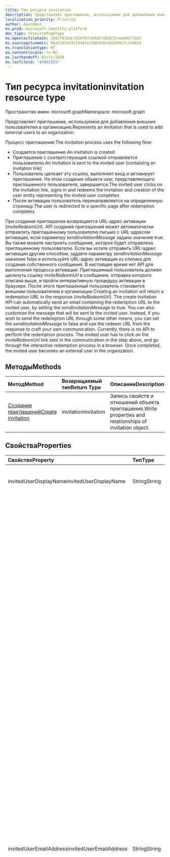 ```yaml
---
title: Тип ресурса invitation
description: Представляет приглашение, используемое для добавления внешних пользователей в организацию.
localization_priority: Priority
author: davidmu1
ms.prod: microsoft-identity-platform
doc_type: resourcePageType
ms.openlocfilehash: 29dcf476dc7d26f87c04a6fd8d075c4ed0d77bd5
ms.sourcegitcommit: 66a52d2e63cf3447ec50bd28e562d99e7c344814
ms.translationtype: HT
ms.contentlocale: ru-RU
ms.lasthandoff: 03/31/2020
ms.locfileid: "43062555"
---
```

# <a name="invitation-resource-type"></a><span data-ttu-id="1808d-103">Тип ресурса invitation</span><span class="sxs-lookup"><span data-stu-id="1808d-103">invitation resource type</span></span>

<span data-ttu-id="1808d-104">Пространство имен: microsoft.graph</span><span class="sxs-lookup"><span data-stu-id="1808d-104">Namespace: microsoft.graph</span></span>

<span data-ttu-id="1808d-105">Представляет приглашение, используемое для добавления внешних пользователей в организацию.</span><span class="sxs-lookup"><span data-stu-id="1808d-105">Represents an invitation that is used to add external users to an organization.</span></span> 

<span data-ttu-id="1808d-106">Процесс приглашения:</span><span class="sxs-lookup"><span data-stu-id="1808d-106">The invitation process uses the following flow:</span></span>

* <span data-ttu-id="1808d-107">Создается приглашение.</span><span class="sxs-lookup"><span data-stu-id="1808d-107">An invitation is created</span></span>
* <span data-ttu-id="1808d-108">Приглашение с соответствующей ссылкой отправляется пользователю.</span><span class="sxs-lookup"><span data-stu-id="1808d-108">An invitation is sent to the invited user (containing an invitation link)</span></span>
* <span data-ttu-id="1808d-109">Пользователь щелкает эту ссылку, выполняет вход и активирует приглашение. На этом создание объекта user, представляющего приглашенного пользователя, завершается.</span><span class="sxs-lookup"><span data-stu-id="1808d-109">The invited user clicks on the invitation link, signs in and redeems the invitation and creation of the user entity representing the invited user completes</span></span>
* <span data-ttu-id="1808d-110">После активации пользователь перенаправляется на определенную страницу.</span><span class="sxs-lookup"><span data-stu-id="1808d-110">The user is redirected to a specific page after redemption completes</span></span>

<span data-ttu-id="1808d-p101">При создании приглашения возвращается URL-адрес активации (*inviteRedeemUrl*). API создания приглашений может автоматически отправлять приглашенному пользователю письмо с URL-адресом активации, если параметру *sendInvitationMessage* задано значение true. Вы также можете настроить сообщение, которое будет отправлено приглашенному пользователю. Если вы хотите отправить URL-адрес активации другим способом, задайте параметру *sendInvitationMessage* значение false и используйте URL-адрес активации из отклика для создания собственного сообщения. В настоящее время нет API для выполнения процесса активации. Приглашенный пользователь должен щелкнуть ссылку *inviteRedeemUrl* в сообщении, отправка которого описана выше, и пройти интерактивную процедуру активации в браузере. После этого приглашенный пользователь становится внешним пользователем в организации.</span><span class="sxs-lookup"><span data-stu-id="1808d-p101">Creating an invitation will return a redemption URL in the response (*inviteRedeemUrl*). The create invitation API can automatically send an email containing the redemption URL to the invited user, by setting the *sendInvitationMessage* to true. You can also customize the message that will be sent to the invited user. Instead, if you wish to send the redemption URL through some other means, you can set the *sendInvitationMessage* to false and use the redeem URL from the response to craft your own communication. Currently, there is no API to perform the redemption process. The invited user has to click on the *inviteRedeemUrl* link sent in the communication in the step above, and go through the interactive redemption process in a browser. Once completed, the invited user becomes an external user in the organization.</span></span>


## <a name="methods"></a><span data-ttu-id="1808d-118">Методы</span><span class="sxs-lookup"><span data-stu-id="1808d-118">Methods</span></span>
| <span data-ttu-id="1808d-119">Метод</span><span class="sxs-lookup"><span data-stu-id="1808d-119">Method</span></span>       | <span data-ttu-id="1808d-120">Возвращаемый тип</span><span class="sxs-lookup"><span data-stu-id="1808d-120">Return Type</span></span>  |<span data-ttu-id="1808d-121">Описание</span><span class="sxs-lookup"><span data-stu-id="1808d-121">Description</span></span>|
|:---------------|:--------|:----------|
|[<span data-ttu-id="1808d-122">Создание приглашений</span><span class="sxs-lookup"><span data-stu-id="1808d-122">Create invitation</span></span>](../api/invitation-post.md) | <span data-ttu-id="1808d-123">invitation</span><span class="sxs-lookup"><span data-stu-id="1808d-123">invitation</span></span> | <span data-ttu-id="1808d-124">Запись свойств и отношений объекта приглашения.</span><span class="sxs-lookup"><span data-stu-id="1808d-124">Write properties and relationships of invitation object.</span></span>|

## <a name="properties"></a><span data-ttu-id="1808d-125">Свойства</span><span class="sxs-lookup"><span data-stu-id="1808d-125">Properties</span></span>
| <span data-ttu-id="1808d-126">Свойство</span><span class="sxs-lookup"><span data-stu-id="1808d-126">Property</span></span>     | <span data-ttu-id="1808d-127">Тип</span><span class="sxs-lookup"><span data-stu-id="1808d-127">Type</span></span>   |<span data-ttu-id="1808d-128">Описание</span><span class="sxs-lookup"><span data-stu-id="1808d-128">Description</span></span>|
|:---------------|:--------|:----------|
|<span data-ttu-id="1808d-129">invitedUserDisplayName</span><span class="sxs-lookup"><span data-stu-id="1808d-129">invitedUserDisplayName</span></span>|<span data-ttu-id="1808d-130">String</span><span class="sxs-lookup"><span data-stu-id="1808d-130">String</span></span>|<span data-ttu-id="1808d-131">Отображаемое имя приглашаемого пользователя.</span><span class="sxs-lookup"><span data-stu-id="1808d-131">The display name of the user being invited.</span></span>|
|<span data-ttu-id="1808d-132">invitedUserEmailAddress</span><span class="sxs-lookup"><span data-stu-id="1808d-132">invitedUserEmailAddress</span></span>|<span data-ttu-id="1808d-133">String</span><span class="sxs-lookup"><span data-stu-id="1808d-133">String</span></span>|<span data-ttu-id="1808d-134">Адрес электронной почты приглашаемого пользователя.</span><span class="sxs-lookup"><span data-stu-id="1808d-134">The email address of the user being invited.</span></span> <span data-ttu-id="1808d-135">Обязательный атрибут.</span><span class="sxs-lookup"><span data-stu-id="1808d-135">Required.</span></span> <span data-ttu-id="1808d-136">В адресе электронной почты запрещено использовать следующие специальные символы:</span><span class="sxs-lookup"><span data-stu-id="1808d-136">The following special characters are not permitted in the email address:</span></span><br><ul><li><span data-ttu-id="1808d-137">Тильда (~)</span><span class="sxs-lookup"><span data-stu-id="1808d-137">Tilde (~)</span></span></li><li><span data-ttu-id="1808d-138">Восклицательный знак (`!`)</span><span class="sxs-lookup"><span data-stu-id="1808d-138">Exclamation point (`!`)</span></span></li><li><span data-ttu-id="1808d-139">Решетка (`#`)</span><span class="sxs-lookup"><span data-stu-id="1808d-139">Number sign (`#`)</span></span></li><li><span data-ttu-id="1808d-140">Знак доллара (`$`)</span><span class="sxs-lookup"><span data-stu-id="1808d-140">Dollar sign (`$`)</span></span></li><li><span data-ttu-id="1808d-141">Процент (`%`)</span><span class="sxs-lookup"><span data-stu-id="1808d-141">Percent (`%`)</span></span></li><li><span data-ttu-id="1808d-142">Диакритический знак (`^`)</span><span class="sxs-lookup"><span data-stu-id="1808d-142">Circumflex (`^`)</span></span></li><li><span data-ttu-id="1808d-143">Амперсанд (`&`)</span><span class="sxs-lookup"><span data-stu-id="1808d-143">Ampersand (`&`)</span></span></li><li><span data-ttu-id="1808d-144">Звездочка (`*`)</span><span class="sxs-lookup"><span data-stu-id="1808d-144">Asterisk (`*`)</span></span></li><li><span data-ttu-id="1808d-145">Круглые скобки (`( )`)</span><span class="sxs-lookup"><span data-stu-id="1808d-145">Parentheses (`( )`)</span></span></li><li><span data-ttu-id="1808d-146">Знак "плюс" (`+`)</span><span class="sxs-lookup"><span data-stu-id="1808d-146">Plus sign (`+`)</span></span></li><li><span data-ttu-id="1808d-147">Знак равенства (`=`)</span><span class="sxs-lookup"><span data-stu-id="1808d-147">Equal sign (`=`)</span></span></li><li><span data-ttu-id="1808d-148">Квадратные скобки (`[ ]`)</span><span class="sxs-lookup"><span data-stu-id="1808d-148">Brackets (`[ ]`)</span></span></li><li><span data-ttu-id="1808d-149">Фигурные скобки (`{ }`)</span><span class="sxs-lookup"><span data-stu-id="1808d-149">Braces (`{ }`)</span></span></li><li><span data-ttu-id="1808d-150">Обратная косая черта (`\`)</span><span class="sxs-lookup"><span data-stu-id="1808d-150">Backslash (`\`)</span></span></li><li><span data-ttu-id="1808d-151">Косая черта (`/`)</span><span class="sxs-lookup"><span data-stu-id="1808d-151">Slash mark (`/`)</span></span></li><li><span data-ttu-id="1808d-152">Вертикальная черта (`\|`)</span><span class="sxs-lookup"><span data-stu-id="1808d-152">Pipe (`\|`)</span></span></li><li><span data-ttu-id="1808d-153">Точка с запятой (`;`)</span><span class="sxs-lookup"><span data-stu-id="1808d-153">Semicolon (`;`)</span></span></li><li><span data-ttu-id="1808d-154">Двоеточие (`:`)</span><span class="sxs-lookup"><span data-stu-id="1808d-154">Colon (`:`)</span></span></li><li><span data-ttu-id="1808d-155">Кавычки (`"`)</span><span class="sxs-lookup"><span data-stu-id="1808d-155">Quotation marks (`"`)</span></span></li><li><span data-ttu-id="1808d-156">Угловые скобки (`< >`)</span><span class="sxs-lookup"><span data-stu-id="1808d-156">Angle brackets (`< >`)</span></span></li><li><span data-ttu-id="1808d-157">Вопросительный знак (`?`)</span><span class="sxs-lookup"><span data-stu-id="1808d-157">Question mark (`?`)</span></span></li><li><span data-ttu-id="1808d-158">Запятая (`,`)</span><span class="sxs-lookup"><span data-stu-id="1808d-158">Comma (`,`)</span></span></li></ul><br><span data-ttu-id="1808d-159">Однако применяются следующие исключения:</span><span class="sxs-lookup"><span data-stu-id="1808d-159">However, the following exceptions apply:</span></span><br><ul><li><span data-ttu-id="1808d-160">Точка (`.`) и дефис (`-`) разрешены в любом месте имени пользователя, кроме его начала и конца.</span><span class="sxs-lookup"><span data-stu-id="1808d-160">A period (`.`) or a hyphen (`-`) is permitted anywhere in the user name, except at the beginning or end of the name.</span></span></li><li><span data-ttu-id="1808d-161">Знак подчеркивания (`_`) может находиться в любом месте имени пользователя,</span><span class="sxs-lookup"><span data-stu-id="1808d-161">An underscore (`_`) is permitted anywhere in the user name.</span></span> <span data-ttu-id="1808d-162">в том числе в начале и в конце имени.</span><span class="sxs-lookup"><span data-stu-id="1808d-162">This includes at the beginning or end of the name.</span></span></li></ul>|
|<span data-ttu-id="1808d-163">invitedUserMessageInfo</span><span class="sxs-lookup"><span data-stu-id="1808d-163">invitedUserMessageInfo</span></span>|[<span data-ttu-id="1808d-164">invitedUserMessageInfo</span><span class="sxs-lookup"><span data-stu-id="1808d-164">invitedUserMessageInfo</span></span>](invitedusermessageinfo.md)|<span data-ttu-id="1808d-165">Дополнительные настройки сообщения, которое отправляется приглашаемому пользователю, в том числе настройка текста, языка и списка получателей копии сообщения.</span><span class="sxs-lookup"><span data-stu-id="1808d-165">Additional configuration for the message being sent to the invited user, including customizing message text, language and cc recipient list.</span></span>|
|<span data-ttu-id="1808d-166">sendInvitationMessage</span><span class="sxs-lookup"><span data-stu-id="1808d-166">sendInvitationMessage</span></span>|<span data-ttu-id="1808d-167">Boolean</span><span class="sxs-lookup"><span data-stu-id="1808d-167">Boolean</span></span>|<span data-ttu-id="1808d-p104">Указывает, следует ли отправлять письмо приглашаемому пользователю. Значение по умолчанию: false.</span><span class="sxs-lookup"><span data-stu-id="1808d-p104">Indicates whether an email should be sent to the user being invited or not. The default is false.</span></span>|
|<span data-ttu-id="1808d-170">inviteRedirectUrl</span><span class="sxs-lookup"><span data-stu-id="1808d-170">inviteRedirectUrl</span></span>|<span data-ttu-id="1808d-171">String</span><span class="sxs-lookup"><span data-stu-id="1808d-171">String</span></span>|<span data-ttu-id="1808d-p105">URL-адрес, на который пользователь перенаправляется после активации приглашения. Указывать обязательно.</span><span class="sxs-lookup"><span data-stu-id="1808d-p105">The URL user should be redirected to once the invitation is redeemed. Required.</span></span>|
|<span data-ttu-id="1808d-174">inviteRedeemUrl</span><span class="sxs-lookup"><span data-stu-id="1808d-174">inviteRedeemUrl</span></span>|<span data-ttu-id="1808d-175">String</span><span class="sxs-lookup"><span data-stu-id="1808d-175">String</span></span>|<span data-ttu-id="1808d-p106">URL-адрес для активации приглашения. Только для чтения.</span><span class="sxs-lookup"><span data-stu-id="1808d-p106">The URL user can use to redeem his invitation. Read-Only</span></span>|
|<span data-ttu-id="1808d-178">invitedUserType</span><span class="sxs-lookup"><span data-stu-id="1808d-178">invitedUserType</span></span>|<span data-ttu-id="1808d-179">String</span><span class="sxs-lookup"><span data-stu-id="1808d-179">String</span></span>|<span data-ttu-id="1808d-180">Элемент userType, связанный с приглашаемым пользователем.</span><span class="sxs-lookup"><span data-stu-id="1808d-180">The userType of the user being invited.</span></span> <span data-ttu-id="1808d-181">Значение по умолчанию: Guest.</span><span class="sxs-lookup"><span data-stu-id="1808d-181">By default, this is Guest.</span></span> <span data-ttu-id="1808d-182">Администратор компании может заменить его на Member.</span><span class="sxs-lookup"><span data-stu-id="1808d-182">You can invite as Member if you are a company administrator.</span></span> |
|<span data-ttu-id="1808d-183">status</span><span class="sxs-lookup"><span data-stu-id="1808d-183">status</span></span>|<span data-ttu-id="1808d-184">String</span><span class="sxs-lookup"><span data-stu-id="1808d-184">String</span></span>|<span data-ttu-id="1808d-p108">Состояние приглашения. Возможные значения: PendingAcceptance, Completed, InProgress и Error</span><span class="sxs-lookup"><span data-stu-id="1808d-p108">The status of the invitation. Possible values: PendingAcceptance, Completed, InProgress, and Error</span></span>|

## <a name="relationships"></a><span data-ttu-id="1808d-187">Связи</span><span class="sxs-lookup"><span data-stu-id="1808d-187">Relationships</span></span>
| <span data-ttu-id="1808d-188">Связь</span><span class="sxs-lookup"><span data-stu-id="1808d-188">Relationship</span></span> | <span data-ttu-id="1808d-189">Тип</span><span class="sxs-lookup"><span data-stu-id="1808d-189">Type</span></span>   |<span data-ttu-id="1808d-190">Описание</span><span class="sxs-lookup"><span data-stu-id="1808d-190">Description</span></span>|
|:---------------|:--------|:----------|
|<span data-ttu-id="1808d-191">invitedUser</span><span class="sxs-lookup"><span data-stu-id="1808d-191">invitedUser</span></span>|[<span data-ttu-id="1808d-192">User</span><span class="sxs-lookup"><span data-stu-id="1808d-192">User</span></span>](user.md)|<span data-ttu-id="1808d-p109">Пользователь, создаваемый при создании приглашения. Только для чтения.</span><span class="sxs-lookup"><span data-stu-id="1808d-p109">The user created as part of the invitation creation. Read-Only</span></span>|

## <a name="json-representation"></a><span data-ttu-id="1808d-195">Представление JSON</span><span class="sxs-lookup"><span data-stu-id="1808d-195">JSON representation</span></span>
<span data-ttu-id="1808d-196">Ниже представлено описание ресурса в формате JSON.</span><span class="sxs-lookup"><span data-stu-id="1808d-196">Here is a JSON representation of the resource</span></span>

<!-- { "blockType": "resource", "baseType": "microsoft.graph.entity", "@odata.type": "microsoft.graph.invitation" } -->
```json
{
  "invitedUserDisplayName": "string",
  "invitedUserEmailAddress": "string",
  "invitedUserMessageInfo": {"@odata.type": "microsoft.graph.invitedUserMessageInfo"},
  "sendInvitationMessage": false,
  "inviteRedirectUrl": "string",
  "inviteRedeemUrl": "string",
  "status": "string",
  "invitedUser": {"@odata.type": "microsoft.graph.user"},
  "invitedUserType": "string"
}
```


<!-- uuid: 8fcb5dbc-d5aa-4681-8e31-b001d5168d79
2016-22-25 14:57:30 UTC -->
<!-- {
  "type": "#page.annotation",
  "description": "invitation resource",
  "keywords": "",
  "section": "documentation",
  "tocPath": ""
}-->
